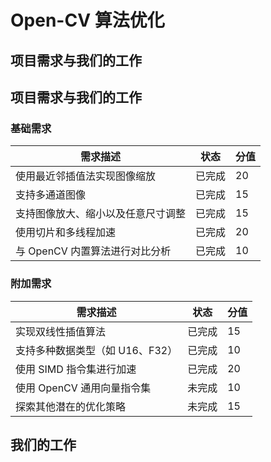 
# Open-CV 算法优化

## 项目需求与我们的工作

## 项目需求与我们的工作

### 基础需求

| 需求描述                                   | 状态   | 分值 |
|--------------------------------------------|--------|------|
| 使用最近邻插值法实现图像缩放               | 已完成 | 20   |
| 支持多通道图像                             | 已完成 | 15   |
| 支持图像放大、缩小以及任意尺寸调整         | 已完成 | 15   |
| 使用切片和多线程加速                       | 已完成 | 20   |
| 与 OpenCV 内置算法进行对比分析             | 已完成 | 10   |

### 附加需求

| 需求描述                                   | 状态   | 分值 |
|--------------------------------------------|--------|------|
| 实现双线性插值算法                         | 已完成 | 15   |
| 支持多种数据类型（如 U16、F32）            | 已完成 | 10   |
| 使用 SIMD 指令集进行加速                   | 已完成 | 20   |
| 使用 OpenCV 通用向量指令集                 | 未完成 | 10   |
| 探索其他潜在的优化策略                     | 未完成 | 15   |

## 我们的工作



 
